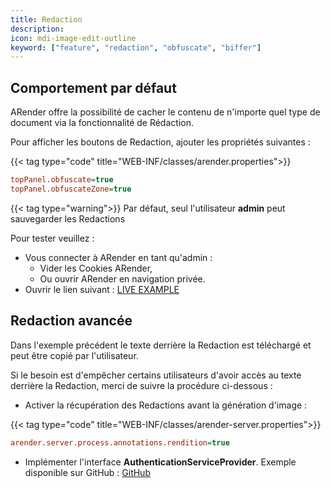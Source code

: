 ```yaml
---
title: Redaction
description:
icon: mdi-image-edit-outline
keyword: ["feature", "redaction", "obfuscate", "biffer"]
---
```

## Comportement par défaut 

ARender offre la possibilité de cacher le contenu de n'importe quel type de document via la fonctionnalité de Rédaction.


Pour afficher les boutons de Redaction, ajouter les propriétés suivantes :

{{< tag type="code" title="WEB-INF/classes/arender.properties">}}

```cfg
topPanel.obfuscate=true
topPanel.obfuscateZone=true
```

{{< tag type="warning">}}
Par défaut, seul l'utilisateur **admin** peut sauvegarder les Redactions

Pour tester veuillez :
* Vous connecter à ARender en tant qu'admin :
    * Vider les Cookies ARender,
    * Ou ouvrir ARender en navigation privée.
* Ouvrir le lien suivant : [LIVE EXAMPLE](https://www.demo.arender.io/?user=admin&topPanel.obfuscate=true&topPanel.obfuscateZone=true)

## Redaction avancée

Dans l'exemple précédent le texte derrière la Redaction est téléchargé et peut être copié par l'utilisateur.

Si le besoin est d'empêcher certains utilisateurs d'avoir accès au texte derrière la Redaction, merci de suivre la procédure ci-dessous :

* Activer la récupération des Redactions avant la génération d'image :

{{< tag type="code" title="WEB-INF/classes/arender-server.properties">}}

```cfg
arender.server.process.annotations.rendition=true
```

* Implémenter l'interface **AuthenticationServiceProvider**. Exemple disponible sur GitHub : [GitHub](https://github.com/arondor-connectors/sample-connectors/blob/master/arender-sample-hmi/arender-sample-hmi-connector/src/main/java/com/arondor/arender/sample/connector/authentication/service/CustomAuthenticationServiceProvider.java)